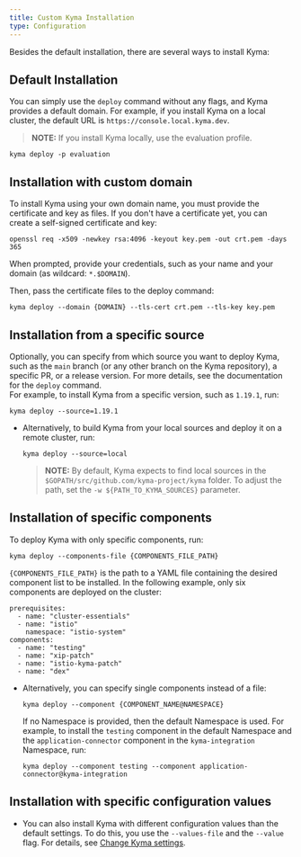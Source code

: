 ```yaml
---
title: Custom Kyma Installation
type: Configuration
---
```

<!-- to be reviewed by ...?  -->

Besides the default installation, there are several ways to install Kyma:

## Default Installation
<!-- the default variant is surely mentioned in Basic Tasks/Get Started, too -->
You can simply use the `deploy` command without any flags, and Kyma provides a default domain. 
For example, if you install Kyma on a local cluster, the default URL is `https://console.local.kyma.dev`.

>**NOTE:** If you install Kyma locally, use the evaluation profile.

  ```
  kyma deploy -p evaluation
  ```

## Installation with custom domain

To install Kyma using your own domain name, you must provide the certificate and key as files. 
If you don't have a certificate yet, you can create a self-signed certificate and key:

  ```
  openssl req -x509 -newkey rsa:4096 -keyout key.pem -out crt.pem -days 365
  ```

  When prompted, provide your credentials, such as your name and your domain (as wildcard: `*.$DOMAIN`).

  Then, pass the certificate files to the deploy command:

  ```
  kyma deploy --domain {DOMAIN} --tls-cert crt.pem --tls-key key.pem
  ```

## Installation from a specific source

Optionally, you can specify from which source you want to deploy Kyma, such as the `main` branch (or any other branch on the Kyma repository), a specific PR, or a release version. For more details, see the documentation for the `deploy` command.<br>
For example, to install Kyma from a specific version, such as `1.19.1`, run:

  ```
  kyma deploy --source=1.19.1
  ```

- Alternatively, to build Kyma from your local sources and deploy it on a remote cluster, run:

  ```
  kyma deploy --source=local
  ```
  > **NOTE:** By default, Kyma expects to find local sources in the `$GOPATH/src/github.com/kyma-project/kyma` folder. To adjust the path, set the `-w ${PATH_TO_KYMA_SOURCES}` parameter.

## Installation of specific components

To deploy Kyma with only specific components, run:

  ```
  kyma deploy --components-file {COMPONENTS_FILE_PATH}
  ```

  `{COMPONENTS_FILE_PATH}` is the path to a YAML file containing the desired component list to be installed. In the following example, only six components are deployed on the cluster:

  ```
  prerequisites:
    - name: "cluster-essentials"
    - name: "istio"
      namespace: "istio-system"
  components:
    - name: "testing"
    - name: "xip-patch"
    - name: "istio-kyma-patch"
    - name: "dex"
  ```

- Alternatively, you can specify single components instead of a file:
  
  ```
  kyma deploy --component {COMPONENT_NAME@NAMESPACE}
  ```

  If no Namespace is provided, then the default Namespace is used. For example, to install the `testing` component in the default Namespace and the `application-connector` component in the `kyma-integration` Namespace, run:
  
  ```
  kyma deploy --component testing --component application-connector@kyma-integration
  ```

## Installation with specific configuration values

- You can also install Kyma with different configuration values than the default settings. To do this, you use the `--values-file` and the `--value` flag. For details, see [Change Kyma settings](#change-kyma-settings).